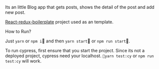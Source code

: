 Its an little Blog app that gets posts, shows the detail of the post and add new post.

[React-redux-boilerplate](https://github.com/adeministratorTr/react-redux-boilerplate) project used as an template.

How to Run?

Just `yarn` or `npm i` and then `yarn start` or `npm run start`. 

To run cypress, first ensure that you start the project. Since its not a deployed project, cypress need your localhost. `yarn test:cy` or `npm run test:cy` will work.
